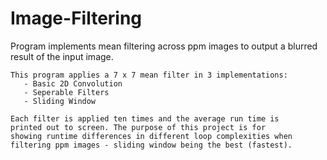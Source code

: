 # Image-Filtering
Program implements mean filtering across ppm images to output a blurred result of the input image. 

    This program applies a 7 x 7 mean filter in 3 implementations:
       - Basic 2D Convolution
       - Seperable Filters 
       - Sliding Window 
    
    Each filter is applied ten times and the average run time is 
    printed out to screen. The purpose of this project is for 
    showing runtime differences in different loop complexities when
    filtering ppm images - sliding window being the best (fastest).

 
